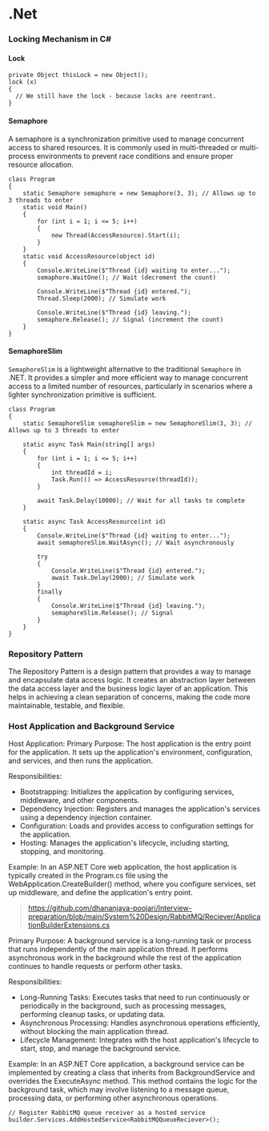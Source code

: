 # .Net

### Locking Mechanism in C#
#### Lock
  ```
private Object thisLock = new Object();
lock (x)
{
    // We still have the lock - because locks are reentrant.
}
```
#### Semaphore
A semaphore is a synchronization primitive used to manage concurrent access to shared resources. It is commonly used in multi-threaded or multi-process environments to prevent race conditions and ensure proper resource allocation.
```
class Program
{
    static Semaphore semaphore = new Semaphore(3, 3); // Allows up to 3 threads to enter
    static void Main()
    {
        for (int i = 1; i <= 5; i++)
        {
            new Thread(AccessResource).Start(i);
        }
    }
    static void AccessResource(object id)
    {
        Console.WriteLine($"Thread {id} waiting to enter...");
        semaphore.WaitOne(); // Wait (decrement the count)

        Console.WriteLine($"Thread {id} entered.");
        Thread.Sleep(2000); // Simulate work

        Console.WriteLine($"Thread {id} leaving.");
        semaphore.Release(); // Signal (increment the count)
    }
}
```
#### SemaphoreSlim

`SemaphoreSlim` is a lightweight alternative to the traditional `Semaphore` in .NET. It provides a simpler and more efficient way to manage concurrent access to a limited number of resources, particularly in scenarios where a lighter synchronization primitive is sufficient.
```
class Program
{
    static SemaphoreSlim semaphoreSlim = new SemaphoreSlim(3, 3); // Allows up to 3 threads to enter

    static async Task Main(string[] args)
    {
        for (int i = 1; i <= 5; i++)
        {
            int threadId = i;
            Task.Run(() => AccessResource(threadId));
        }

        await Task.Delay(10000); // Wait for all tasks to complete
    }

    static async Task AccessResource(int id)
    {
        Console.WriteLine($"Thread {id} waiting to enter...");
        await semaphoreSlim.WaitAsync(); // Wait asynchronously

        try
        {
            Console.WriteLine($"Thread {id} entered.");
            await Task.Delay(2000); // Simulate work
        }
        finally
        {
            Console.WriteLine($"Thread {id} leaving.");
            semaphoreSlim.Release(); // Signal
        }
    }
}
```

### Repository Pattern

The Repository Pattern is a design pattern that provides a way to manage and encapsulate data access logic. It creates an abstraction layer between the data access layer and the business logic layer of an application. This helps in achieving a clean separation of concerns, making the code more maintainable, testable, and flexible.

### Host Application and Background Service
Host Application:
Primary Purpose: The host application is the entry point for the application. It sets up the application's environment, configuration, and services, and then runs the application.

Responsibilities:

- Bootstrapping: Initializes the application by configuring services, middleware, and other components.
- Dependency Injection: Registers and manages the application's services using a dependency injection container.
- Configuration: Loads and provides access to configuration settings for the application.
- Hosting: Manages the application's lifecycle, including starting, stopping, and monitoring.

Example:
In an ASP.NET Core web application, the host application is typically created in the Program.cs file using the WebApplication.CreateBuilder() method, where you configure services, set up middleware, and define the application's entry point.
> https://github.com/dhananjaya-poojari/Interview-preparation/blob/main/System%20Design/RabbitMQ/Reciever/ApplicationBuilderExtensions.cs

Primary Purpose: A background service is a long-running task or process that runs independently of the main application thread. It performs asynchronous work in the background while the rest of the application continues to handle requests or perform other tasks.

Responsibilities:

- Long-Running Tasks: Executes tasks that need to run continuously or periodically in the background, such as processing messages, performing cleanup tasks, or updating data.
- Asynchronous Processing: Handles asynchronous operations efficiently, without blocking the main application thread.
- Lifecycle Management: Integrates with the host application's lifecycle to start, stop, and manage the background service.
  
Example:
In an ASP.NET Core application, a background service can be implemented by creating a class that inherits from BackgroundService and overrides the ExecuteAsync method. This method contains the logic for the background task, which may involve listening to a message queue, processing data, or performing other asynchronous operations.
```
// Register RabbitMQ queue receiver as a hosted service
builder.Services.AddHostedService<RabbitMQQueueReciever>();
```

